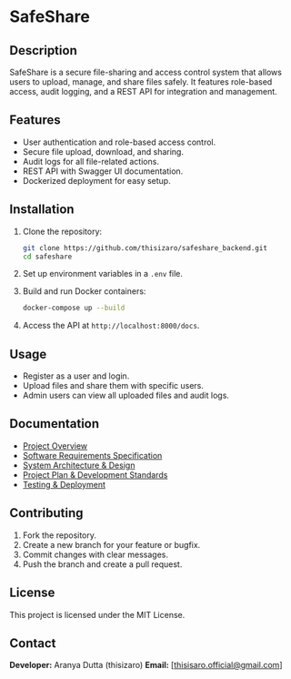 # SafeShare

## Description

SafeShare is a secure file-sharing and access control system that allows users to upload, manage, and share files safely. It features role-based access, audit logging, and a REST API for integration and management.

## Features

- User authentication and role-based access control.
- Secure file upload, download, and sharing.
- Audit logs for all file-related actions.
- REST API with Swagger UI documentation.
- Dockerized deployment for easy setup.

## Installation

1. Clone the repository:

   ```bash
   git clone https://github.com/thisizaro/safeshare_backend.git
   cd safeshare
   ```

2. Set up environment variables in a `.env` file.
3. Build and run Docker containers:

   ```bash
   docker-compose up --build
   ```

4. Access the API at `http://localhost:8000/docs`.

## Usage

- Register as a user and login.
- Upload files and share them with specific users.
- Admin users can view all uploaded files and audit logs.

## Documentation

- [Project Overview](docs/01_Project_Overview.md)
- [Software Requirements Specification](docs/02_SRS.md)
- [System Architecture & Design](docs/03_Architecture_Design.md)
- [Project Plan & Development Standards](docs/04_Project_Plan.md)
- [Testing & Deployment](docs/05_Testing_Deployment.md)

## Contributing

1. Fork the repository.
2. Create a new branch for your feature or bugfix.
3. Commit changes with clear messages.
4. Push the branch and create a pull request.

## License

This project is licensed under the MIT License.

## Contact

**Developer:** Aranya Dutta (thisizaro)
**Email:** \[[thisisaro.official@gmail.com](mailto:thisisaro.official@gmail.com)]
